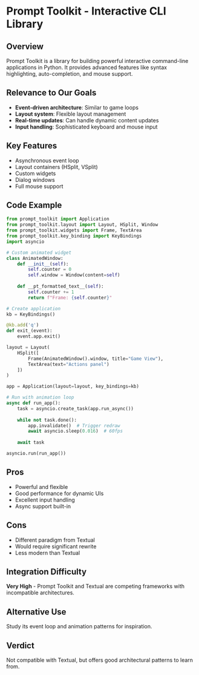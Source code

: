# Prompt Toolkit - Interactive CLI Library

## Overview
Prompt Toolkit is a library for building powerful interactive command-line applications in Python. It provides advanced features like syntax highlighting, auto-completion, and mouse support.

## Relevance to Our Goals
- **Event-driven architecture**: Similar to game loops
- **Layout system**: Flexible layout management
- **Real-time updates**: Can handle dynamic content updates
- **Input handling**: Sophisticated keyboard and mouse input

## Key Features
- Asynchronous event loop
- Layout containers (HSplit, VSplit)
- Custom widgets
- Dialog windows
- Full mouse support

## Code Example
```python
from prompt_toolkit import Application
from prompt_toolkit.layout import Layout, HSplit, Window
from prompt_toolkit.widgets import Frame, TextArea
from prompt_toolkit.key_binding import KeyBindings
import asyncio

# Custom animated widget
class AnimatedWindow:
    def __init__(self):
        self.counter = 0
        self.window = Window(content=self)
    
    def __pt_formatted_text__(self):
        self.counter += 1
        return f"Frame: {self.counter}"

# Create application
kb = KeyBindings()

@kb.add('q')
def exit_(event):
    event.app.exit()

layout = Layout(
    HSplit([
        Frame(AnimatedWindow().window, title="Game View"),
        TextArea(text="Actions panel")
    ])
)

app = Application(layout=layout, key_bindings=kb)

# Run with animation loop
async def run_app():
    task = asyncio.create_task(app.run_async())
    
    while not task.done():
        app.invalidate()  # Trigger redraw
        await asyncio.sleep(0.016)  # 60fps
    
    await task

asyncio.run(run_app())
```

## Pros
- Powerful and flexible
- Good performance for dynamic UIs
- Excellent input handling
- Async support built-in

## Cons
- Different paradigm from Textual
- Would require significant rewrite
- Less modern than Textual

## Integration Difficulty
**Very High** - Prompt Toolkit and Textual are competing frameworks with incompatible architectures.

## Alternative Use
Study its event loop and animation patterns for inspiration.

## Verdict
Not compatible with Textual, but offers good architectural patterns to learn from.
